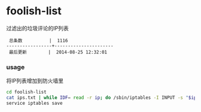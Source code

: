foolish-list
============

过滤出的垃圾评论的IP列表

```
 总条数          |  1116       
-----------------+----------------------
 最后更新        |  2014-08-25 12:32:01     
```

### usage

将IP列表增加到防火墙里

```bash
cd foolish-list
cat ips.txt | while IDF= read -r ip; do /sbin/iptables -I INPUT -s "$ip" -j DROP; done
service iptables save
```

